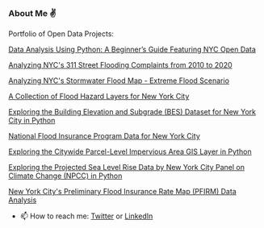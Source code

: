 ### About Me :v:

Portfolio of Open Data Projects:

[Data Analysis Using Python: A Beginner’s Guide Featuring NYC Open Data](https://github.com/mebauer/data-analysis-using-python)

[Analyzing NYC's 311 Street Flooding Complaints from 2010 to 2020](https://github.com/mebauer/nyc-311-street-flooding)

[Analyzing NYC's Stormwater Flood Map - Extreme Flood Scenario](https://github.com/mebauer/stormwater-map-analysis-nyc)

[A Collection of Flood Hazard Layers for New York City](https://github.com/mebauer/nyc-flood-layers)

[Exploring the Building Elevation and Subgrade (BES) Dataset for New York City in Python](https://github.com/mebauer/building-elevation-subgrade-nyc)

[National Flood Insurance Program Data for New York City](https://github.com/mebauer/fema-nfip-nyc)

[Exploring the Citywide Parcel-Level Impervious Area GIS Layer in Python](https://github.com/mebauer/parcel-impervious-area-nyc)

[Exploring the Projected Sea Level Rise Data by New York City Panel on Climate Change (NPCC) in Python](https://github.com/mebauer/projected-sea-level-rise-nyc)

[New York City's Preliminary Flood Insurance Rate Map (PFIRM) Data Analysis]([https://github.com/mebauer/projected-sea-level-rise-nyc](https://github.com/mebauer/nyc-floodzone-analysis))

- 📫 How to reach me: [Twitter](https://twitter.com/markbauerwater) or [LinkedIn](https://www.linkedin.com/in/markebauer/)
